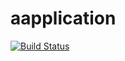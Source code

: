 # aapplication
[![Build Status](https://dev.azure.com/zfallahi123/AgileProject/_apis/build/status%2Ffallahizahra123.aapplication?branchName=main)](https://dev.azure.com/zfallahi123/AgileProject/_build/latest?definitionId=16&branchName=main)
